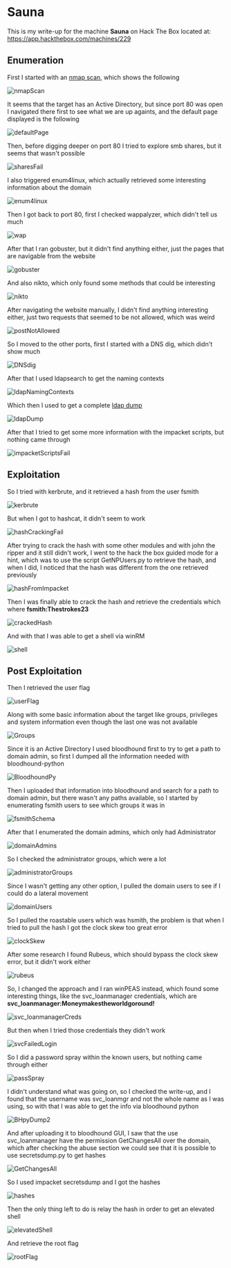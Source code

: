 # Sauna

This is my write-up for the machine **Sauna** on Hack The Box located at: https://app.hackthebox.com/machines/229

## Enumeration

First I started with an [nmap scan](./res/Sauna/10_10_10_175_nmapReport.txt), which shows the following

![nmapScan](./res/Sauna/nmapScan.png)

It seems that the target has an Active Directory, but since port 80 was open I navigated there first to see what we are up againts, and the default page displayed is the following

![defaultPage](./res/Sauna/defaultPage.png)

Then, before digging deeper on port 80 I tried to explore smb shares, but it seems that wasn't possible

![sharesFail](./res/Sauna/sharesFail.png)

I also triggered enum4linux, which actually retrieved some interesting information about the domain

![enum4linux](./res/Sauna/enum4linux.png)

Then I got back to port 80, first I checked wappalyzer, which didn't tell us much

![wap](./res/Sauna/wap.png)

After that I ran gobuster, but it didn't find anything either, just the pages that are navigable from the website

![gobuster](./res/Sauna/gobuster.png)

And also nikto, which only found some methods that could be interesting

![nikto](./res/Sauna/nikto.png)

After navigating the website manually, I didn't find anything interesting either, just two requests that seemed to be not allowed, which was weird

![postNotAllowed](./res/Sauna/postNotAllowed.png)

So I moved to the other ports, first I started with a DNS dig, which didn't show much

![DNSdig](./res/Sauna/DNSdig.png)

After that I used ldapsearch to get the naming contexts

![ldapNamingContexts](./res/Sauna/ldapNamingContexts.png)

Which then I used to get a complete [ldap dump](./res/Sauna/ldapDump.txt)

![ldapDump](./res/Sauna/ldapDump.png)

After that I tried to get some more information with the impacket scripts, but nothing came through

![impacketScriptsFail](./res/Sauna/impacketScriptsFail.png)

## Exploitation

So I tried with kerbrute, and it retrieved a hash from the user fsmith

![kerbrute](./res/Sauna/kerbrute.png)

But when I got to hashcat, it didn't seem to work

![hashCrackingFail](./res/Sauna/hashCrackingFail.png)

After trying to crack the hash with some other modules and with john the ripper and it still didn't work, I went to the hack the box guided mode for a hint, which was to use the script GetNPUsers.py to retrieve the hash, and when I did, I noticed that the hash was different from the one retrieved previously

![hashFromImpacket](./res/Sauna/hashFromImpacket.png)

Then I was finally able to crack the hash and retrieve the credentials which where **fsmith:Thestrokes23**

![crackedHash](./res/Sauna/crackedHash.png)

And with that I was able to get a shell via winRM

![shell](./res/Sauna/shell.png)

## Post Exploitation

Then I retrieved the user flag

![userFlag](./res/Sauna/userFlag.png)

Along with some basic information about the target like groups, privileges and system information even though the last one was not available

![Groups](./res/Sauna/Groups.png)

Since it is an Active Directory I used bloodhound first to try to get a path to domain admin, so first I dumped all the information needed with bloodhound-python

![BloodhoundPy](./res/Sauna/BloodhoundPy.png)

Then I uploaded that information into bloodhound and search for a path to domain admin, but there wasn't any paths available, so I started by enumerating fsmith users to see which groups it was in

![fsmithSchema](./res/Sauna/fsmithSchema.png)

After that I enumerated the domain admins, which only had Administrator

![domainAdmins](./res/Sauna/domainAdmins.png)

So I checked the administrator groups, which were a lot

![administratorGroups](./res/Sauna/administratorGroups.png)

Since I wasn't getting any other option, I pulled the domain users to see if I could do a lateral movement

![domainUsers](./res/Sauna/domainUsers.png)

So I pulled the roastable users which was hsmith, the problem is that when I tried to pull the hash I got the clock skew too great error

![clockSkew](./res/Sauna/clockSkew.png)

After some research I found Rubeus, which should bypass the clock skew error, but it didn't work either

![rubeus](./res/Sauna/rubeus.png)

So, I changed the approach and I ran winPEAS instead, which found some interesting things, like the svc_loanmanager credentials, which are **svc_loanmanager:Moneymakestheworldgoround!**

![svc_loanmanagerCreds](./res/Sauna/svc_loanmanagerCreds.png)

But then when I tried those credentials they didn't work

![svcFailedLogin](./res/Sauna/svcFailedLogin.png)

So I did a password spray within the known users, but nothing came through either

![passSpray](./res/Sauna/passSpray.png)

I didn't understand what was going on, so I checked the write-up, and I found that the username was svc_loanmgr and not the whole name as I was using, so with that I was able to get the info via bloodhound python

![BHpyDump2](./res/Sauna/BHpyDump2.png)

And after uploading it to bloodhound GUI, I saw that the use svc_loanmanager have the permission GetChangesAll over the domain, which after checking the abuse section we could see that it is possible to use secretsdump.py to get hashes

![GetChangesAll](./res/Sauna/GetChangesAll.png)

So I used impacket secretsdump and I got the hashes

![hashes](./res/Sauna/hashes.png)

Then the only thing left to do is relay the hash in order to get an elevated shell

![elevatedShell](./res/Sauna/elevatedShell.png)

And retrieve the root flag

![rootFlag](./res/Sauna/rootFlag.png)
